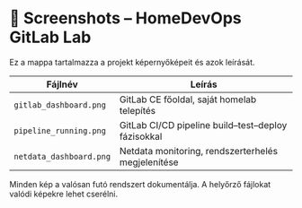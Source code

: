 # 📸 Screenshots – HomeDevOps GitLab Lab

Ez a mappa tartalmazza a projekt képernyőképeit és azok leírását.

| Fájlnév | Leírás |
|----------|---------|
| `gitlab_dashboard.png` | GitLab CE főoldal, saját homelab telepítés |
| `pipeline_running.png` | GitLab CI/CD pipeline build–test–deploy fázisokkal |
| `netdata_dashboard.png` | Netdata monitoring, rendszerterhelés megjelenítése |

Minden kép a valósan futó rendszert dokumentálja.
A helyőrző fájlokat valódi képekre lehet cserélni.


